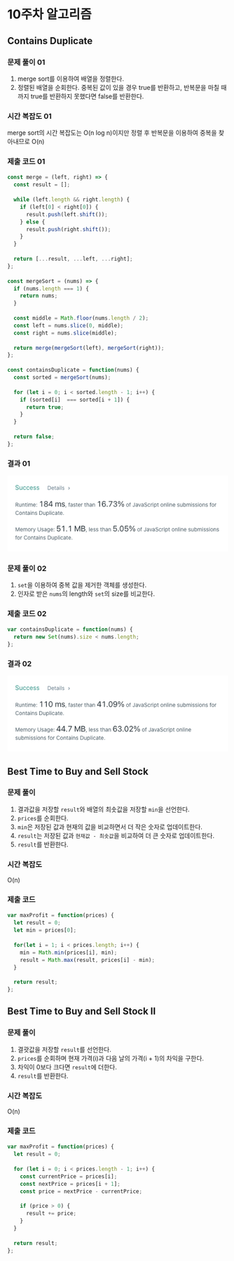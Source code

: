 # 10주차 알고리즘
## Contains Duplicate
### 문제 풀이 01
1. merge sort를 이용하여 배열을 정렬한다.
2. 정렬된 배열을 순회한다. 중복된 값이 있을 경우 true를 반환하고, 반복문을 마칠 때까지 true를 반환하지 못했다면 false를 반환한다.

### 시간 복잡도 01
merge sort의 시간 복잡도는 O(n log n)이지만 정렬 후 반복문을 이용하여 중복을 찾아내므로 O(n)

### 제출 코드 01
```javascript
const merge = (left, right) => {
  const result = [];
  
  while (left.length && right.length) {
    if (left[0] < right[0]) {
      result.push(left.shift());
    } else {
      result.push(right.shift());
    }
  }
  
  return [...result, ...left, ...right];
};

const mergeSort = (nums) => {
  if (nums.length === 1) {
    return nums;
  }
  
  const middle = Math.floor(nums.length / 2);
  const left = nums.slice(0, middle);
  const right = nums.slice(middle);
  
  return merge(mergeSort(left), mergeSort(right));
};

const containsDuplicate = function(nums) {
  const sorted = mergeSort(nums);
  
  for (let i = 0; i < sorted.length - 1; i++) {
    if (sorted[i]  === sorted[i + 1]) {
      return true;
    }
  }
  
  return false;
};
```

### 결과 01
![](../1mg/davin_contains_duplicate_01.png)

### 문제 풀이 02
1. `set`을 이용하여 중복 값을 제거한 객체를 생성한다.
2. 인자로 받은 `nums`의 length와 `set`의 size를 비교한다.

### 제출 코드 02
```javascript
var containsDuplicate = function(nums) {
  return new Set(nums).size < nums.length;
};
```

### 결과 02
![](../1mg/davin_contains_duplicate_02.png)

## Best Time to Buy and Sell Stock
### 문제 풀이
1. 결과값을 저장할 `result`와 배열의 최솟값을 저장할 `min`을 선언한다.
2. `prices`를 순회한다.
3. `min`은 저장된 값과 현재의 값을 비교하면서 더 작은 숫자로 업데이트한다.
4. `result`는 저장된 값과 `현재값 - 최솟값`을 비교하여 더 큰 숫자로 업데이트한다.
5. `result`를 반환한다.

### 시간 복잡도
O(n)

### 제출 코드
```javascript
var maxProfit = function(prices) {
  let result = 0;
  let min = prices[0];

  for(let i = 1; i < prices.length; i++) {
    min = Math.min(prices[i], min);
    result = Math.max(result, prices[i] - min);
  }
  
  return result;
};
```

## Best Time to Buy and Sell Stock II
### 문제 풀이
1. 결괏값을 저장할 `result`를 선언한다.
2. `prices`를 순회하며 현재 가격(i)과 다음 날의 가격(i + 1)의 차익을 구한다.
3. 차익이 0보다 크다면 `result`에 더한다.
4. `result`를 반환한다.

### 시간 복잡도
O(n)

### 제출 코드
```javascript
var maxProfit = function(prices) {
  let result = 0;
  
  for (let i = 0; i < prices.length - 1; i++) {
    const currentPrice = prices[i];
    const nextPrice = prices[i + 1];
    const price = nextPrice - currentPrice;

    if (price > 0) {
      result += price;
    }
  }
  
  return result;
};
```
